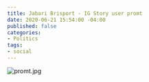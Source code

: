 ```yaml
---
title: Jabari Brisport - IG Story user promt
date: 2020-06-21 15:54:00 -04:00
published: false
categories:
- Politics
tags:
- social
---
```


![promt.jpg](/uploads/promt.jpg)